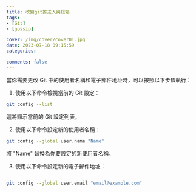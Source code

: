 ```yaml
---
title: 改變git推送人與信箱
tags:
- [Git]
- [gossip]

cover: /img/cover/cover01.jpg
date: 2023-07-18 09:15:59
categories:

comments: false
---
```


當你需要更改 Git 中的使用者名稱和電子郵件地址時，可以按照以下步驟執行：

1. 使用以下命令檢視當前的 Git 設定：

```bash
git config --list

```
這將顯示當前的 Git 設定列表。


2. 使用以下命令設定新的使用者名稱：
```bash
git config --global user.name "Name"

```

將 "Name" 替換為你要設定的新使用者名稱。

3. 使用以下命令設定新的電子郵件地址：

```bash

git config --global user.email "email@example.com"

```